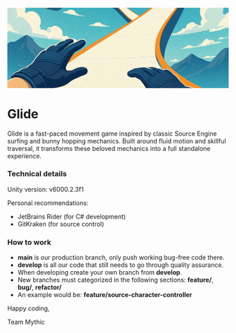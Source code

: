 ![Glide Gameplay](readme-img.jpg)
# Glide
Glide is a fast-paced movement game inspired by classic Source Engine surfing and bunny hopping mechanics. Built around fluid motion and skillful traversal, it transforms these beloved mechanics into a full standalone experience.

### Technical details
Unity version: v6000.2.3f1

Personal recommendations:
* JetBrains Rider (for C# development)
* GitKraken (for source control)

### How to work
* **main** is our production branch, only push working bug-free code there.
* **develop** is all our code that still needs to go through quality assurance.
* When developing create your own branch from **develop**.
* New branches must categorized in the following sections: **feature/**, **bug/**, **refactor/**
* An example would be: **feature/source-character-controller**

Happy coding,

Team Mythic


